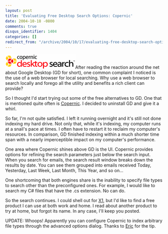 ```yaml
---
layout: post
title: 'Evaluating Free Desktop Search Options: Copernic'
date: 2004-10-18 -0800
comments: true
disqus_identifier: 1404
categories: []
redirect_from: "/archive/2004/10/17/evaluating-free-desktop-search-options-copernic.aspx/"
---
```


![Copernic Logo](/images/copernicLogog.gif)After reading the reaction
around the net about Google Desktop (GD for short), one common complaint
I noticed is the use of a web browser for local searching. Why use a web
browser to search locally and forego all the utility and benefits a rich
client can provide?

So I thought I'd start trying out some of the free alternatives to GD.
One that is mentioned quite often is
[Copernic](http://www.copernic.com/). I decided to uninstall GD and give
it a whirl.

So far, I'm not quite satisfied. I left it running overnight and it's
still not done indexing my hard drive. Not only that, while it's
indexing, my computer runs at a snail's pace at times. I often have to
restart it to reclaim my computer's resources. In comparison, GD
finished indexing within a much shorter time span with a nearly
imperceptible impact on my computer's performance.

One area where Copernic shines above GD is the UI. Copernic provides
options for refining the search parameters just below the search input.
When you search for emails, the search result window breaks down the
results by date. You can see them grouped into emails received Today,
Yesterday, Last Week, Last Month, This Year, and so on...

One shortcoming that both engines share is the inability to specify file
types to search other than the preconfigured ones. For example, I would
like to search my C\# files that have the .cs extension. No can do.

So the search continues. I could shell out for [X1](http://www.x1.com/),
but I'd like to find a free product I can use at both work and home. I
read about another product to try at home, but forgot its name. In any
case, I'll keep you posted.

UPDATE: Whoops! Apparently you can configure Copernic to index arbitrary
file types through the advanced options dialog. Thanks to
[Eric](http://www.randomtree.org/eric/techblog/) for the tip.

